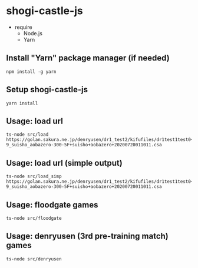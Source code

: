 # shogi-castle-js

- require
  - Node.js
  - Yarn

## Install "Yarn" package manager (if needed)

```
npm install -g yarn
```

## Setup shogi-castle-js

```
yarn install
```

## Usage: load url

```
ts-node src/load https://golan.sakura.ne.jp/denryusen/dr1_test2/kifufiles/dr1test1test0+tu-9_suisho_aobazero-300-5F+suisho+aobazero+20200720011011.csa
```

## Usage: load url (simple output)

```
ts-node src/load_simp https://golan.sakura.ne.jp/denryusen/dr1_test2/kifufiles/dr1test1test0+tu-9_suisho_aobazero-300-5F+suisho+aobazero+20200720011011.csa
```

## Usage: floodgate games

```
ts-node src/floodgate
```

## Usage: denryusen (3rd pre-training match) games

```
ts-node src/denryusen
```
